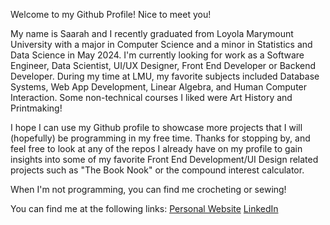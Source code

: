 Welcome to my Github Profile! Nice to meet you!

My name is Saarah and I recently graduated from Loyola Marymount University with a major in Computer Science and a minor in Statistics and Data Science in May 2024. I'm currently looking for work as a Software Engineer, Data Scientist, UI/UX Designer, Front End Developer or Backend Developer. During my time at LMU, my favorite subjects included Database Systems, Web App Development, Linear Algebra, and Human Computer Interaction. Some non-technical courses I liked were Art History and Printmaking!

I hope I can use my Github profile to showcase more projects that I will (hopefully) be programming in my free time. Thanks for stopping by, and feel free to look at any of the repos  I already have on my profile to gain insights into some of my favorite Front End Development/UI Design related projects such as "The Book Nook" or the compound interest calculator.

When I'm not programming, you can find me crocheting or sewing!

You can find me at the following links:
[Personal Website](https://speer987.github.io/personal-website/)
[LinkedIn](https://www.linkedin.com/in/saarah-peer/)

